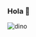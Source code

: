 ### Hola 👋


![dino](https://user-images.githubusercontent.com/46871300/98968928-b69fc700-24e4-11eb-9d5d-12f0814c379a.gif)



